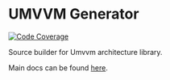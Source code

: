 # UMVVM Generator

[![Code Coverage](https://raw.githubusercontent.com/red-collar-dev/umvvm/refs/heads/main/packages/umvvm_generator/coverage_badge.svg)](https://github.com/red-collar-dev/umvvm/tree/main/packages/umvvm_generator/test)

Source builder for Umvvm architecture library.

Main docs can be found [here](https://github.com/red-collar-dev/umvvm/blob/main/packages/umvvm/README.md).